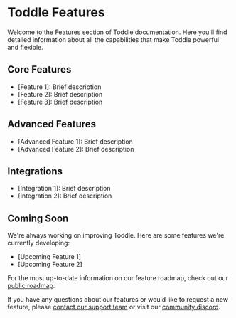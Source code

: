 # Toddle Features

Welcome to the Features section of Toddle documentation. Here you'll find detailed information about all the capabilities that make Toddle powerful and flexible.

## Core Features

- [Feature 1]: Brief description
- [Feature 2]: Brief description
- [Feature 3]: Brief description

## Advanced Features

- [Advanced Feature 1]: Brief description
- [Advanced Feature 2]: Brief description

## Integrations

- [Integration 1]: Brief description
- [Integration 2]: Brief description

## Coming Soon

We're always working on improving Toddle. Here are some features we're currently developing:

- [Upcoming Feature 1]
- [Upcoming Feature 2]

For the most up-to-date information on our feature roadmap, check out our [public roadmap](https://discord.com/channels/972416966683926538/1155815532336005153).

If you have any questions about our features or would like to request a new feature, please [contact our support team](mailto:support@toddle.dev) or visit our [community discord](https://discord.com/invite/svBKYZf3UR).
